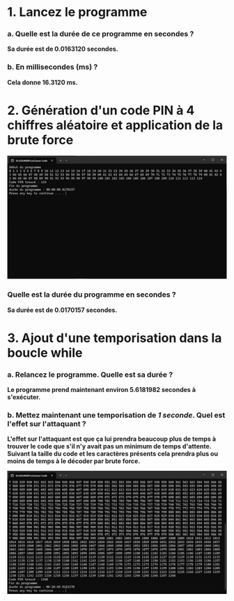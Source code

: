 # 1. Lancez le programme
### a. Quelle est la durée de ce programme en secondes ?
**Sa durée est de 0.0163120 secondes.**

### b. En millisecondes (ms) ?
**Cela donne 16.3120 ms.**

# 2. Génération d'un code PIN à 4 chiffres aléatoire et application de la brute force

![alt text](image.png) 

### Quelle est la durée du programme en secondes ? 
**Sa durée est de 0.0170157 secondes.**

# 3. Ajout d'une temporisation dans la boucle while

### a. Relancez le programme. Quelle est sa durée ?  
**Le programme prend maintenant environ 5.6181982 secondes à s'exécuter.**

### b. Mettez maintenant une temporisation de _1 seconde_. Quel est l'effet sur l'attaquant ? 
**L'effet sur l'attaquant est que ça lui prendra beaucoup plus de temps à trouver le code que s'il n'y avait pas un minimum de temps d'attente. Suivant la taille du code et les caractères présents cela prendra plus ou moins de temps à le décoder par brute force.**

![alt text](image-1.png)

